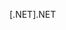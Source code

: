 <span data-ttu-id="f509d-101">[.NET]</span><span class="sxs-lookup"><span data-stu-id="f509d-101">.NET</span></span>